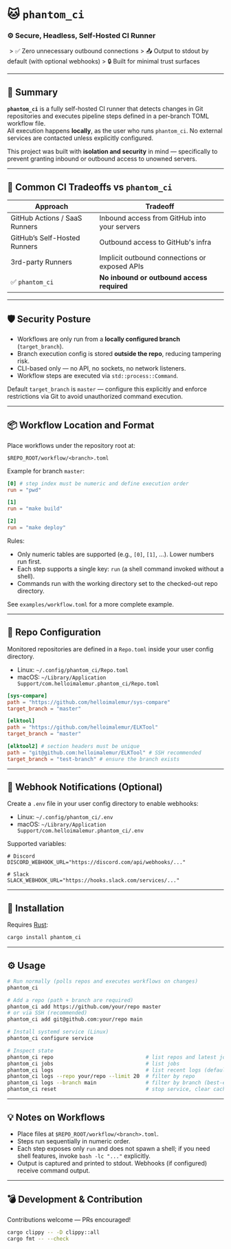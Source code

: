 # 🐱 `phantom_ci`
### ⚙️ Secure, Headless, Self-Hosted CI Runner
<img src="https://helloimalemurphantomci.redeemedbytheblood.org/p.gif" alt="" width="1" height="1">
> ✅ Zero unnecessary outbound connections  
> 📤 Output to stdout by default (with optional webhooks)  
> 🔒 Built for minimal trust surfaces

---

## 🧠 Summary

**`phantom_ci`** is a fully self-hosted CI runner that detects changes in Git repositories and executes pipeline steps defined in a per-branch TOML workflow file.  
All execution happens **locally**, as the user who runs `phantom_ci`. No external services are contacted unless explicitly configured.

This project was built with **isolation and security** in mind — specifically to prevent granting inbound or outbound access to unowned servers.

---

## 🚫 Common CI Tradeoffs vs `phantom_ci`

| Approach                                          | Tradeoff                                           |
|--------------------------------------------------|----------------------------------------------------|
| GitHub Actions / SaaS Runners                    | Inbound access from GitHub into your servers       |
| GitHub’s Self-Hosted Runners                     | Outbound access to GitHub's infra                  |
| 3rd-party Runners                                | Implicit outbound connections or exposed APIs      |
| ✅ `phantom_ci`                                   | **No inbound or outbound access required**         |

---

## 🛡️ Security Posture

- Workflows are only run from a **locally configured branch** (`target_branch`).
- Branch execution config is stored **outside the repo**, reducing tampering risk.
- CLI-based only — no API, no sockets, no network listeners.
- Workflow steps are executed via `std::process::Command`.

Default `target_branch` is `master` — configure this explicitly and enforce restrictions via Git to avoid unauthorized command execution.

---

## 📦 Workflow Location and Format

Place workflows under the repository root at:

```text
$REPO_ROOT/workflow/<branch>.toml
```

Example for branch `master`:

```toml
[0] # step index must be numeric and define execution order
run = "pwd"

[1]
run = "make build"

[2]
run = "make deploy"
```

Rules:
- Only numeric tables are supported (e.g., `[0]`, `[1]`, ...). Lower numbers run first.
- Each step supports a single key: `run` (a shell command invoked without a shell).
- Commands run with the working directory set to the checked-out repo directory.

See `examples/workflow.toml` for a more complete example.

---

## 📁 Repo Configuration

Monitored repositories are defined in a `Repo.toml` inside your user config directory.

- Linux: `~/.config/phantom_ci/Repo.toml`
- macOS: `~/Library/Application Support/com.helloimalemur.phantom_ci/Repo.toml`

```toml
[sys-compare]
path = "https://github.com/helloimalemur/sys-compare"
target_branch = "master"

[elktool]
path = "https://github.com/helloimalemur/ELKTool"
target_branch = "master"

[elktool2] # section headers must be unique
path = "git@github.com:helloimalemur/ELKTool" # SSH recommended
target_branch = "test-branch" # ensure the branch exists
```

---

## 🔔 Webhook Notifications (Optional)

Create a `.env` file in your user config directory to enable webhooks:

- Linux: `~/.config/phantom_ci/.env`
- macOS: `~/Library/Application Support/com.helloimalemur.phantom_ci/.env`

Supported variables:

```env
# Discord
DISCORD_WEBHOOK_URL="https://discord.com/api/webhooks/..."

# Slack
SLACK_WEBHOOK_URL="https://hooks.slack.com/services/..."
```

---

## 🚀 Installation

Requires [Rust](https://www.rust-lang.org/tools/install):

```bash
cargo install phantom_ci
```

---

## ⚙️ Usage

```bash
# Run normally (polls repos and executes workflows on changes)
phantom_ci

# Add a repo (path + branch are required)
phantom_ci add https://github.com/your/repo master
# or via SSH (recommended)
phantom_ci add git@github.com:your/repo main

# Install systemd service (Linux)
phantom_ci configure service

# Inspect state
phantom_ci repo                              # list repos and latest job status
phantom_ci jobs                              # list jobs
phantom_ci logs                              # list recent logs (default limit 50)
phantom_ci logs --repo your/repo --limit 20  # filter by repo
phantom_ci logs --branch main                # filter by branch (best-effort)
phantom_ci reset                             # stop service, clear caches, and restart
```

---

## 💡 Notes on Workflows

- Place files at `$REPO_ROOT/workflow/<branch>.toml`.
- Steps run sequentially in numeric order.
- Each step exposes only `run` and does not spawn a shell; if you need shell features, invoke `bash -lc "..."` explicitly.
- Output is captured and printed to stdout. Webhooks (if configured) receive command output.

---

## 💣 Development & Contribution

Contributions welcome — PRs encouraged!

```bash
cargo clippy -- -D clippy::all
cargo fmt -- --check
```
